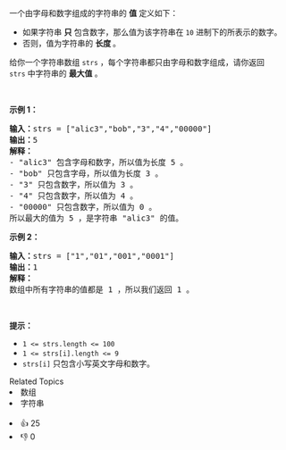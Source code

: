 <p>一个由字母和数字组成的字符串的 <strong>值</strong>&nbsp;定义如下：</p>

<ul> 
 <li>如果字符串 <strong>只</strong> 包含数字，那么值为该字符串在 <code>10</code>&nbsp;进制下的所表示的数字。</li> 
 <li>否则，值为字符串的 <strong>长度&nbsp;</strong>。</li> 
</ul>

<p>给你一个字符串数组&nbsp;<code>strs</code>&nbsp;，每个字符串都只由字母和数字组成，请你返回 <code>strs</code>&nbsp;中字符串的 <strong>最大值</strong>&nbsp;。</p>

<p>&nbsp;</p>

<p><strong>示例 1：</strong></p>

<pre>
<strong>输入：</strong>strs = ["alic3","bob","3","4","00000"]
<b>输出：</b>5
<b>解释：</b>
- "alic3" 包含字母和数字，所以值为长度 5 。
- "bob" 只包含字母，所以值为长度 3 。
- "3" 只包含数字，所以值为 3 。
- "4" 只包含数字，所以值为 4 。
- "00000" 只包含数字，所以值为 0 。
所以最大的值为 5 ，是字符串 "alic3" 的值。
</pre>

<p><strong>示例 2：</strong></p>

<pre>
<b>输入：</b>strs = ["1","01","001","0001"]
<b>输出：</b>1
<b>解释：</b>
数组中所有字符串的值都是 1 ，所以我们返回 1 。</pre>

<p>&nbsp;</p>

<p><strong>提示：</strong></p>

<ul> 
 <li><code>1 &lt;= strs.length &lt;= 100</code></li> 
 <li><code>1 &lt;= strs[i].length &lt;= 9</code></li> 
 <li><code>strs[i]</code>&nbsp;只包含小写英文字母和数字。</li> 
</ul>

<div><div>Related Topics</div><div><li>数组</li><li>字符串</li></div></div><br><div><li>👍 25</li><li>👎 0</li></div>
